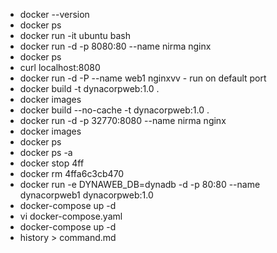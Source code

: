 - docker --version
- docker ps
- docker run -it ubuntu bash
- docker run -d -p 8080:80 --name nirma nginx
- docker ps
- curl localhost:8080
- docker run -d -P --name web1 nginxvv  - run on default port
- docker build -t dynacorpweb:1.0 .
- docker images
- docker build --no-cache -t dynacorpweb:1.0 .
- docker run -d -p 32770:8080 --name nirma nginx
- docker images
- docker ps
- docker ps -a
- docker stop 4ff
- docker rm 4ffa6c3cb470
- docker run -e DYNAWEB_DB=dynadb -d -p 80:80 --name dynacorpweb1 dynacorpweb:1.0
- docker-compose up -d
- vi docker-compose.yaml
- docker-compose up -d
- history > command.md
